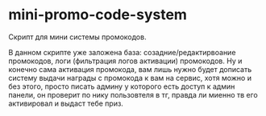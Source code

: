 # mini-promo-code-system
Скрипт для мини системы промокодов.

В данном скрипте уже заложена база: созадние/редактирвоание промокодов, логи (фильтрация логов активации) промокодов.
Ну и конечно сама активация промокода, вам лишь нужно будет дописать систему выдачи награды с промокода к вам на сервис, хотя можно и без этого, просто писать админу у которого есть доступ к админ панели, он проверит по нику пользовтеля в тг, правда ли миенно тв его активировал и выдаст тебе приз.

